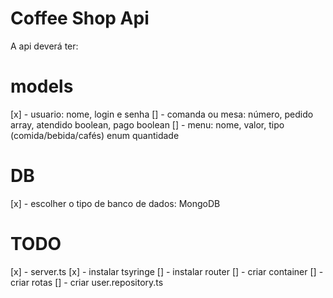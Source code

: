 # Coffee Shop Api

A api deverá ter:

# models

[x] - usuario: nome, login e senha
[] - comanda ou mesa: número, pedido array, atendido boolean, pago boolean
[] - menu: nome, valor, tipo (comida/bebida/cafés) enum quantidade

# DB

[x] - escolher o tipo de banco de dados: MongoDB

# TODO

[x] - server.ts
[x] - instalar tsyringe
[] - instalar router
[] - criar container
[] - criar rotas
[] - criar user.repository.ts
